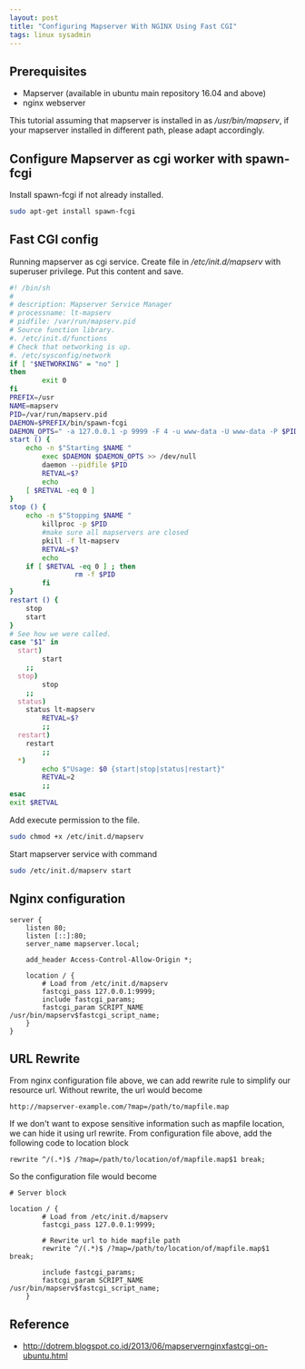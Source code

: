 ```yaml
---
layout: post
title: "Configuring Mapserver With NGINX Using Fast CGI"
tags: linux sysadmin
---
```

## Prerequisites

- Mapserver (available in ubuntu main repository 16.04 and above)
- nginx webserver

This tutorial assuming that mapserver is installed in as */usr/bin/mapserv*, if your mapserver installed in different path, please adapt accordingly.

## Configure Mapserver as cgi worker with spawn-fcgi

Install spawn-fcgi if not already installed.

```bash
sudo apt-get install spawn-fcgi
```

## Fast CGI config

Running mapserver as cgi service. Create file in */etc/init.d/mapserv* with superuser privilege. Put this content and save.

```bash
#! /bin/sh
#
# description: Mapserver Service Manager
# processname: lt-mapserv
# pidfile: /var/run/mapserv.pid
# Source function library.
#. /etc/init.d/functions
# Check that networking is up.
#. /etc/sysconfig/network
if [ "$NETWORKING" = "no" ]
then
        exit 0
fi
PREFIX=/usr
NAME=mapserv
PID=/var/run/mapserv.pid
DAEMON=$PREFIX/bin/spawn-fcgi
DAEMON_OPTS=" -a 127.0.0.1 -p 9999 -F 4 -u www-data -U www-data -P $PID $PREFIX/bin/mapserv"
start () {
    echo -n $"Starting $NAME "
        exec $DAEMON $DAEMON_OPTS >> /dev/null
        daemon --pidfile $PID
        RETVAL=$?
        echo
    [ $RETVAL -eq 0 ]
}
stop () {
    echo -n $"Stopping $NAME "
        killproc -p $PID
        #make sure all mapservers are closed
        pkill -f lt-mapserv
        RETVAL=$?
        echo
    if [ $RETVAL -eq 0 ] ; then
                rm -f $PID
        fi
}
restart () {
    stop
    start
}
# See how we were called.
case "$1" in
  start)
        start
    ;;
  stop)
        stop
    ;;
  status)
    status lt-mapserv
        RETVAL=$?
        ;;
  restart)
    restart
        ;;
  *)
        echo $"Usage: $0 {start|stop|status|restart}"
        RETVAL=2
        ;;
esac
exit $RETVAL
```
Add execute permission to the file.

```bash
sudo chmod +x /etc/init.d/mapserv
```

Start mapserver service with command

```bash
sudo /etc/init.d/mapserv start
```

## Nginx configuration

```nginx
server {
    listen 80;
    listen [::]:80;
    server_name mapserver.local;

    add_header Access-Control-Allow-Origin *;

    location / {
        # Load from /etc/init.d/mapserv
        fastcgi_pass 127.0.0.1:9999;
        include fastcgi_params;
        fastcgi_param SCRIPT_NAME /usr/bin/mapserv$fastcgi_script_name;
    }
}
```

## URL Rewrite

From nginx configuration file above, we can add rewrite rule to simplify our resource url. Without rewrite, the url would become

```
http://mapserver-example.com/?map=/path/to/mapfile.map
```

If we don't want to expose sensitive information such as mapfile location, we can hide it using url rewrite.
From configuration file above, add the following code to location block

```nginx
rewrite ^/(.*)$ /?map=/path/to/location/of/mapfile.map$1 break;
```

So the configuration file would become

```nginx
# Server block

location / {
        # Load from /etc/init.d/mapserv
        fastcgi_pass 127.0.0.1:9999;

        # Rewrite url to hide mapfile path
        rewrite ^/(.*)$ /?map=/path/to/location/of/mapfile.map$1 break;

        include fastcgi_params;
        fastcgi_param SCRIPT_NAME /usr/bin/mapserv$fastcgi_script_name;
    }
```

## Reference

- http://dotrem.blogspot.co.id/2013/06/mapservernginxfastcgi-on-ubuntu.html

